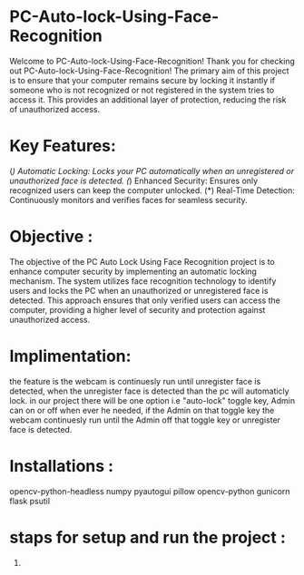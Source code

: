# PC-Auto-lock-Using-Face-Recognition
Welcome to PC-Auto-lock-Using-Face-Recognition!
Thank you for checking out PC-Auto-lock-Using-Face-Recognition! 
The primary aim of this project is to ensure that your computer remains secure by locking it instantly if someone who is not recognized or not registered in the system tries to access it. This provides an additional layer of protection, reducing the risk of unauthorized access.











# Key Features:
(*) Automatic Locking: Locks your PC automatically when an unregistered or unauthorized face is detected.
(*) Enhanced Security: Ensures only recognized users can keep the computer unlocked.
(*) Real-Time Detection: Continuously monitors and verifies faces for seamless security.










# Objective :
The objective of the PC Auto Lock Using Face Recognition project is to enhance computer security by implementing an automatic locking mechanism. The system utilizes face recognition technology to identify users and locks the PC when an unauthorized or unregistered face is detected. This approach ensures that only verified users can access the computer, providing a higher level of security and protection against unauthorized access.









# Implimentation:
the feature is the webcam is continuesly run until unregister face is detected, when the unregister face is detected than the pc will automaticly lock.
in our project there will be one option i.e "auto-lock" toggle key, Admin can on or off when ever he needed, if the Admin on that toggle key the webcam continuesly run until the Admin off that toggle key or unregister face is detected.








# Installations :
opencv-python-headless
numpy
pyautogui
pillow
opencv-python
gunicorn
flask
psutil

# staps for setup and run the project :
1. 

